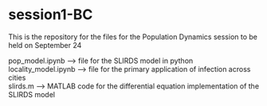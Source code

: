 # session1-BC

This is the repository for the files for the Population Dynamics session to be held on September 24       

pop_model.ipynb --> file for the SLIRDS model in python         
locality_model.ipynb --> file for the primary application of infection across cities        
slirds.m --> MATLAB code for the differential equation implementation of the SLIRDS model


